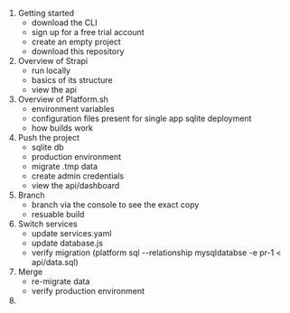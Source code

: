 1. Getting started
    - download the CLI
    - sign up for a free trial account
    - create an empty project
    - download this repository
2. Overview of Strapi
    - run locally
    - basics of its structure
    - view the api
3. Overview of Platform.sh
    - environment variables
    - configuration files present for single app sqlite deployment
    - how builds work
4. Push the project
    - sqlite db
    - production environment
    - migrate .tmp data
    - create admin credentials
    - view the api/dashboard
5. Branch
    - branch via the console to see the exact copy
    - resuable build
6. Switch services
    - update services.yaml
    - update database.js
    - verify migration (platform sql --relationship mysqldatabse -e pr-1 < api/data.sql)
7. Merge
    - re-migrate data
    - verify production environment
8. 